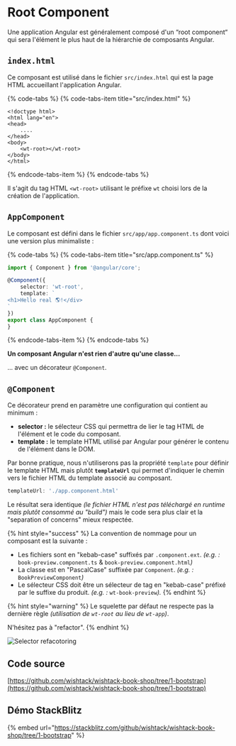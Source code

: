 # Root Component

Une application Angular est généralement composé d'un “root component“ qui sera l'élément le plus haut de la hiérarchie de composants Angular.

## `index.html`

Ce composant est utilisé dans le fichier `src/index.html` qui est la page HTML accueillant l'application Angular.

{% code-tabs %}
{% code-tabs-item title="src/index.html" %}
```markup
<!doctype html>
<html lang="en">
<head>
    ....
</head>
<body>
    <wt-root></wt-root>
</body>
</html>
```
{% endcode-tabs-item %}
{% endcode-tabs %}

Il s'agit du tag HTML `<wt-root>` utilisant le préfixe `wt` choisi lors de la création de l'application.

## `AppComponent`

Le composant est défini dans le fichier `src/app/app.component.ts` dont voici une version plus minimaliste :

{% code-tabs %}
{% code-tabs-item title="src/app.component.ts" %}
```typescript
import { Component } from '@angular/core';

@Component({
    selector: 'wt-root',
    template: `
<h1>Hello real 🌎!</div>
`
})
export class AppComponent {
}
```
{% endcode-tabs-item %}
{% endcode-tabs %}

**Un composant Angular n'est rien d'autre qu'une classe...**

... avec un décorateur `@Component`.

## `@Component`

Ce décorateur prend en paramètre une configuration qui contient au minimum :

* **selector :** le sélecteur CSS qui permettra de lier le tag HTML de l'élément et le code du composant.
* **template :** le template HTML utilisé par Angular pour générer le contenu de l'élément dans le DOM.

Par bonne pratique, nous n'utiliserons pas la propriété `template` pour définir le template HTML mais plutôt **`templateUrl`** qui permet d'indiquer le chemin vers le fichier HTML du template associé au composant.

```typescript
templateUrl: './app.component.html'
```

Le résultat sera identique _\(le fichier HTML n'est pas téléchargé en runtime mais plutôt consommé au "build"\)_ mais le code sera plus clair et la "separation of concerns" mieux respectée.

{% hint style="success" %}
La convention de nommage pour un composant est la suivante :

* Les fichiers sont en "kebab-case" suffixés par `.component.ext`. _\(e.g. :_ `book-preview.component.ts` & `book-preview.component.html`_\)_
* La classe est en "PascalCase" suffixée par `Component`. _\(e.g. :_ `BookPreviewComponent`_\)_
* Le sélecteur CSS doit être un sélecteur de tag en "kebab-case" préfixé par le suffixe du produit. _\(e.g. :_ `wt-book-preview`_\)._
{% endhint %}

{% hint style="warning" %}
Le squelette par défaut ne respecte pas la dernière règle _\(utilisation de `wt-root` au lieu de `wt-app`\)_.

N'hésitez pas à "refactor".
{% endhint %}

![Selector refacotoring](../../.gitbook/assets/refactor-selector.gif)

## Code source

[https://github.com/wishtack/wishtack-book-shop/tree/1-bootstrap](https://github.com/wishtack/wishtack-book-shop/tree/1-bootstrap)

## Démo StackBlitz

{% embed url="https://stackblitz.com/github/wishtack/wishtack-book-shop/tree/1-bootstrap" %}

